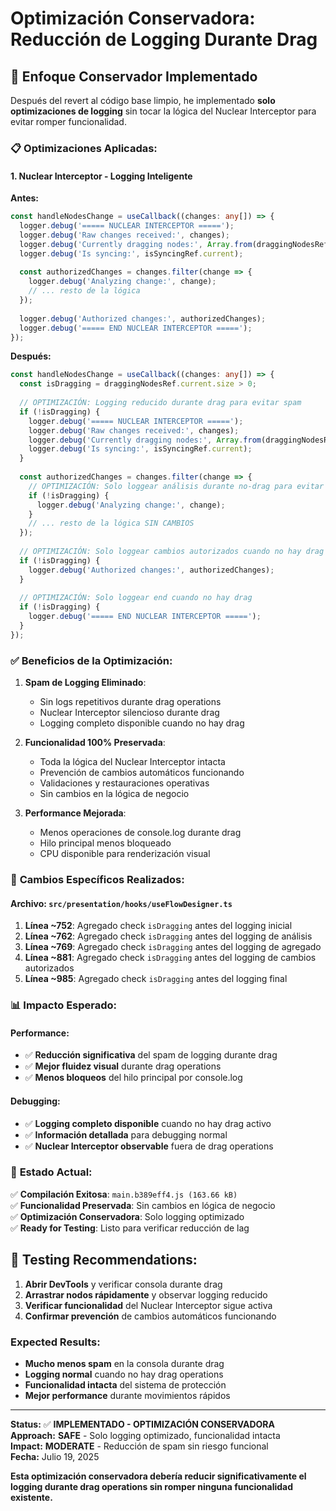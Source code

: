 # Optimización Conservadora: Reducción de Logging Durante Drag

## 🎯 Enfoque Conservador Implementado

Después del revert al código base limpio, he implementado **solo optimizaciones de logging** sin tocar la lógica del Nuclear Interceptor para evitar romper funcionalidad.

### 📋 Optimizaciones Aplicadas:

#### 1. **Nuclear Interceptor - Logging Inteligente**

**Antes:**
```typescript
const handleNodesChange = useCallback((changes: any[]) => {
  logger.debug('===== NUCLEAR INTERCEPTOR =====');
  logger.debug('Raw changes received:', changes);
  logger.debug('Currently dragging nodes:', Array.from(draggingNodesRef.current));
  logger.debug('Is syncing:', isSyncingRef.current);
  
  const authorizedChanges = changes.filter(change => {
    logger.debug('Analyzing change:', change);
    // ... resto de la lógica
  });
  
  logger.debug('Authorized changes:', authorizedChanges);
  logger.debug('===== END NUCLEAR INTERCEPTOR =====');
});
```

**Después:**
```typescript
const handleNodesChange = useCallback((changes: any[]) => {
  const isDragging = draggingNodesRef.current.size > 0;
  
  // OPTIMIZACIÓN: Logging reducido durante drag para evitar spam
  if (!isDragging) {
    logger.debug('===== NUCLEAR INTERCEPTOR =====');
    logger.debug('Raw changes received:', changes);
    logger.debug('Currently dragging nodes:', Array.from(draggingNodesRef.current));
    logger.debug('Is syncing:', isSyncingRef.current);
  }
  
  const authorizedChanges = changes.filter(change => {
    // OPTIMIZACIÓN: Solo loggear análisis durante no-drag para evitar spam
    if (!isDragging) {
      logger.debug('Analyzing change:', change);
    }
    // ... resto de la lógica SIN CAMBIOS
  });
  
  // OPTIMIZACIÓN: Solo loggear cambios autorizados cuando no hay drag
  if (!isDragging) {
    logger.debug('Authorized changes:', authorizedChanges);
  }
  
  // OPTIMIZACIÓN: Solo loggear end cuando no hay drag
  if (!isDragging) {
    logger.debug('===== END NUCLEAR INTERCEPTOR =====');
  }
});
```

### ✅ **Beneficios de la Optimización:**

1. **Spam de Logging Eliminado**:
   - Sin logs repetitivos durante drag operations
   - Nuclear Interceptor silencioso durante drag
   - Logging completo disponible cuando no hay drag

2. **Funcionalidad 100% Preservada**:
   - Toda la lógica del Nuclear Interceptor intacta
   - Prevención de cambios automáticos funcionando
   - Validaciones y restauraciones operativas
   - Sin cambios en la lógica de negocio

3. **Performance Mejorada**:
   - Menos operaciones de console.log durante drag
   - Hilo principal menos bloqueado
   - CPU disponible para renderización visual

### 🔧 **Cambios Específicos Realizados:**

#### Archivo: `src/presentation/hooks/useFlowDesigner.ts`

1. **Línea ~752**: Agregado check `isDragging` antes del logging inicial
2. **Línea ~762**: Agregado check `isDragging` antes del logging de análisis
3. **Línea ~769**: Agregado check `isDragging` antes del logging de agregado
4. **Línea ~881**: Agregado check `isDragging` antes del logging de cambios autorizados
5. **Línea ~985**: Agregado check `isDragging` antes del logging final

### 📊 **Impacto Esperado:**

#### Performance:
- ✅ **Reducción significativa** del spam de logging durante drag
- ✅ **Mejor fluidez visual** durante drag operations
- ✅ **Menos bloqueos** del hilo principal por console.log

#### Debugging:
- ✅ **Logging completo disponible** cuando no hay drag activo
- ✅ **Información detallada** para debugging normal
- ✅ **Nuclear Interceptor observable** fuera de drag operations

### 🚀 **Estado Actual:**

✅ **Compilación Exitosa**: `main.b389eff4.js (163.66 kB)`  
✅ **Funcionalidad Preservada**: Sin cambios en lógica de negocio  
✅ **Optimización Conservadora**: Solo logging optimizado  
✅ **Ready for Testing**: Listo para verificar reducción de lag  

## 🧪 **Testing Recommendations:**

1. **Abrir DevTools** y verificar consola durante drag
2. **Arrastrar nodos rápidamente** y observar logging reducido
3. **Verificar funcionalidad** del Nuclear Interceptor sigue activa
4. **Confirmar prevención** de cambios automáticos funcionando

### Expected Results:
- **Mucho menos spam** en la consola durante drag
- **Logging normal** cuando no hay drag operations
- **Funcionalidad intacta** del sistema de protección
- **Mejor performance** durante movimientos rápidos

---

**Status:** ✅ **IMPLEMENTADO - OPTIMIZACIÓN CONSERVADORA**  
**Approach:** **SAFE** - Solo logging optimizado, funcionalidad intacta  
**Impact:** **MODERATE** - Reducción de spam sin riesgo funcional  
**Fecha:** Julio 19, 2025

**Esta optimización conservadora debería reducir significativamente el logging durante drag operations sin romper ninguna funcionalidad existente.**
